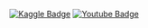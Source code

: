 [![Kaggle Badge](https://img.shields.io/badge/-Kaggle-3ab0f0?style=flat-square&logo=Kaggle&logoColor=white)](https://www.kaggle.com/d4sein)
[![Youtube Badge](https://img.shields.io/badge/-Youtube-FF0000?style=flat-square&labelColor=FF0000&logo=youtube&logoColor=white)](https://www.youtube.com/channel/UCBuvdYR8ku9aWoxWgmSZeUA/)
